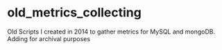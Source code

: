 # old_metrics_collecting
Old Scripts I created in 2014 to gather metrics for MySQL and mongoDB. Adding for archival purposes 
